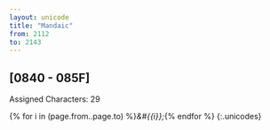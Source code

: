```yaml
---
layout: unicode
title: "Mandaic"
from: 2112
to: 2143
---
```


## 	[0840 - 085F]

Assigned Characters: 29

{% for i in (page.from..page.to) %}<i>&#{{i}};</i>{% endfor %}
{:.unicodes}
